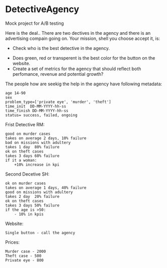 # DetectiveAgency
Mock project for A/B testing

Here is the deal..  There are two dectives in the agency and there is an advertising compain going on. Your mission, shell you choose accept it, is:
- Check who is the best detective in the agency.
<!-- - Find out if the advertising launched on MAX is good idea or bad. -->
- Does green, red or transperent is the best color for the button on the website.
- Create a set of metrics for the agency that should reflect both perfomance, revenue and potential growth?

The people how are seekig the help in the agency have following metadata:

    age 14-90
    sex
    problem_type=['private eye', 'murder', 'theft']
    time_init  DD-MM-YYYY-hh-ss
    time_finish DD-MM-YYYY-hh-ss
    status= success, failed, ongoing

Frist Detective RM:

    good on murder cases
    takes on average 2 days, 10% failure
    bad on missions with adultery
    takes 1 day  80% failure
    ok on theft cases 
    takes 3 days 60% failure
    if it a woman: 
        +10% increase in kpi

Second Decetive SH:

    ok on murder cases
    takes on average 1 days, 40% failure
    good on missions with adultery
    takes 2 day  20% failure
    ok on theft cases 
    takes 3 days 50% failure
    if the age is >50:
        - 10% in kpis


Website:

    Single button - call the agency

Prices:
    
    Murder case - 2000
    Theft case - 500
    Private eye - 800